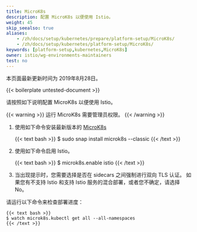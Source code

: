 ```yaml
---
title: MicroK8s
description: 配置 MicroK8s 以便使用 Istio。
weight: 45
skip_seealso: true
aliases:
    - /zh/docs/setup/kubernetes/prepare/platform-setup/MicroK8s/
    - /zh/docs/setup/kubernetes/platform-setup/MicroK8s/
keywords: [platform-setup,kubernetes,MicroK8s]
owner: istio/wg-environments-maintainers
test: no
---
```


本页面最新更新时间为 2019年8月28日。

{{< boilerplate untested-document >}}

请按照如下说明配置 MicroK8s 以便使用 Istio。

{{< warning >}}
运行 MicroK8s 需要管理员权限。
{{< /warning >}}

1. 使用如下命令安装最新版本的 [MicroK8s](https://microk8s.io)

    {{< text bash >}}
    $ sudo snap install microk8s --classic
    {{< /text >}}

1. 使用如下命令启用 Istio。

    {{< text bash >}}
    $ microk8s.enable istio
    {{< /text >}}

1. 当出现提示时，您需要选择是否在 sidecars 之间强制进行双向 TLS 认证。
    如果您有不支持 Istio 和支持 Istio 服务的混合部署，或者您不确定，请选择 No。

请运行以下命令来检查部署进度：

    {{< text bash >}}
    $ watch microk8s.kubectl get all --all-namespaces
    {{< /text >}}
